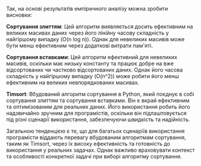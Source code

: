 Так, на основі результатів емпіричного аналізу можна зробити висновки:

**Сортування злиттям**: Цей алгоритм виявляється досить ефективним на великих масивах даних через його лінійну часову складність у найгіршому випадку (O(n log n)). Однак для невеликих масивів може бути менш ефективним через додаткові витрати пам'яті.

**Сортування вставками**: Цей алгоритм ефективний для невеликих масивів, оскільки має низьку константу та працює добре на вже відсортованих чи частково відсортованих даних. Однак його часова складність у найгіршому випадку (O(n^2)) може робити його менш ефективним на великих невпорядкованих масивах.

**Timsort**: Вбудований алгоритм сортування в Python, який поєднує в собі сортування злиттям та сортування вставками. Він є вкрай ефективним та оптимізованим для реальних даних. Його використання робить його надзвичайно зручним для програмістів, оскільки він підлаштовується під різні сценарії використання, забезпечуючи швидкість та надійність.

Загальною тенденцією є те, що для багатьох сценаріїв використання програмісти віддають перевагу вбудованим алгоритмам сортування, таким як Timsort, через їх високу ефективність та готовність до використання у реальних задачах. Однак важливо враховувати контекст та особливості конкретної задачі при виборі алгоритму сортування.
